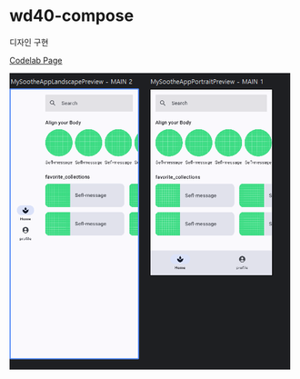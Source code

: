 # wd40-compose

디자인 구현

[Codelab Page](https://developer.android.com/codelabs/jetpack-compose-layouts?authuser=1&hl=ko&continue=https%3A%2F%2Fdeveloper.android.com%2Fcourses%2Fpathways%2Fjetpack-compose-for-android-developers-1%3Fhl%3Dko%26authuser%3D1%23codelab-https%3A%2F%2Fdeveloper.android.com%2Fcodelabs%2Fjetpack-compose-layouts#14)

![img.png](img.png)